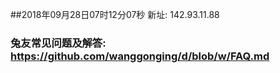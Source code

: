 ##2018年09月28日07时12分07秒 新址: 142.93.11.88
### 兔友常见问题及解答: https://github.com/wanggonging/d/blob/w/FAQ.md
